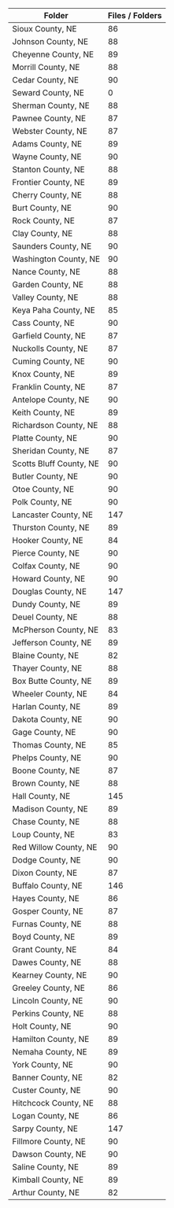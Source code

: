 | Folder                  |   Files / Folders |
|-------------------------|-------------------|
| Sioux County, NE        |                86 |
| Johnson County, NE      |                88 |
| Cheyenne County, NE     |                89 |
| Morrill County, NE      |                88 |
| Cedar County, NE        |                90 |
| Seward County, NE       |                 0 |
| Sherman County, NE      |                88 |
| Pawnee County, NE       |                87 |
| Webster County, NE      |                87 |
| Adams County, NE        |                89 |
| Wayne County, NE        |                90 |
| Stanton County, NE      |                88 |
| Frontier County, NE     |                89 |
| Cherry County, NE       |                88 |
| Burt County, NE         |                90 |
| Rock County, NE         |                87 |
| Clay County, NE         |                88 |
| Saunders County, NE     |                90 |
| Washington County, NE   |                90 |
| Nance County, NE        |                88 |
| Garden County, NE       |                88 |
| Valley County, NE       |                88 |
| Keya Paha County, NE    |                85 |
| Cass County, NE         |                90 |
| Garfield County, NE     |                87 |
| Nuckolls County, NE     |                87 |
| Cuming County, NE       |                90 |
| Knox County, NE         |                89 |
| Franklin County, NE     |                87 |
| Antelope County, NE     |                90 |
| Keith County, NE        |                89 |
| Richardson County, NE   |                88 |
| Platte County, NE       |                90 |
| Sheridan County, NE     |                87 |
| Scotts Bluff County, NE |                90 |
| Butler County, NE       |                90 |
| Otoe County, NE         |                90 |
| Polk County, NE         |                90 |
| Lancaster County, NE    |               147 |
| Thurston County, NE     |                89 |
| Hooker County, NE       |                84 |
| Pierce County, NE       |                90 |
| Colfax County, NE       |                90 |
| Howard County, NE       |                90 |
| Douglas County, NE      |               147 |
| Dundy County, NE        |                89 |
| Deuel County, NE        |                88 |
| McPherson County, NE    |                83 |
| Jefferson County, NE    |                89 |
| Blaine County, NE       |                82 |
| Thayer County, NE       |                88 |
| Box Butte County, NE    |                89 |
| Wheeler County, NE      |                84 |
| Harlan County, NE       |                89 |
| Dakota County, NE       |                90 |
| Gage County, NE         |                90 |
| Thomas County, NE       |                85 |
| Phelps County, NE       |                90 |
| Boone County, NE        |                87 |
| Brown County, NE        |                88 |
| Hall County, NE         |               145 |
| Madison County, NE      |                89 |
| Chase County, NE        |                88 |
| Loup County, NE         |                83 |
| Red Willow County, NE   |                90 |
| Dodge County, NE        |                90 |
| Dixon County, NE        |                87 |
| Buffalo County, NE      |               146 |
| Hayes County, NE        |                86 |
| Gosper County, NE       |                87 |
| Furnas County, NE       |                88 |
| Boyd County, NE         |                89 |
| Grant County, NE        |                84 |
| Dawes County, NE        |                88 |
| Kearney County, NE      |                90 |
| Greeley County, NE      |                86 |
| Lincoln County, NE      |                90 |
| Perkins County, NE      |                88 |
| Holt County, NE         |                90 |
| Hamilton County, NE     |                89 |
| Nemaha County, NE       |                89 |
| York County, NE         |                90 |
| Banner County, NE       |                82 |
| Custer County, NE       |                90 |
| Hitchcock County, NE    |                88 |
| Logan County, NE        |                86 |
| Sarpy County, NE        |               147 |
| Fillmore County, NE     |                90 |
| Dawson County, NE       |                90 |
| Saline County, NE       |                89 |
| Kimball County, NE      |                89 |
| Arthur County, NE       |                82 |